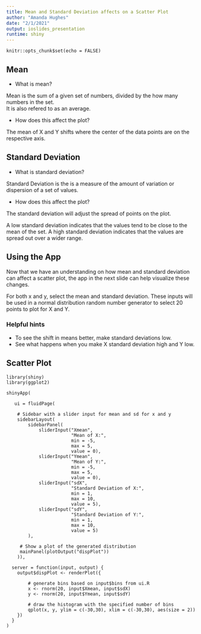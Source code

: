```yaml
---
title: Mean and Standard Deviation affects on a Scatter Plot
author: "Amanda Hughes"
date: "2/1/2021"
output: ioslides_presentation
runtime: shiny
---
```


```{r setup, include=FALSE}
knitr::opts_chunk$set(echo = FALSE)
```

## Mean

- What is mean?

Mean is the sum of a given set of numbers, divided by the how many numbers in the set.  
It is also refered to as an average.

- How does this affect the plot?

The mean of X and Y shifts where the center of the data points are on the respective axis.  

## Standard Deviation

- What is standard deviation?

Standard Deviation is the is a measure of the amount of variation or dispersion of a set of values. 

- How does this affect the plot?

The standard deviation will adjust the spread of points on the plot.  

A low standard deviation indicates that the values tend to be close to the mean of the set.
A high standard deviation indicates that the values are spread out over a wider range.

## Using the App

Now that we have an understanding on how mean and standard deviation can affect a scatter plot, the app in the next slide can help visualize these changes.  

For both x and y, select the mean and standard deviation.  These inputs will be used in a normal distribution random number generator to select 20 points to plot for X and Y.  

### Helpful hints
- To see the shift in means better, make standard deviations low.
- See what happens when you make X standard deviation high and Y low.

## Scatter Plot
```{r, echo = FALSE}
library(shiny)
library(ggplot2)

shinyApp(
  
   ui = fluidPage(

    # Sidebar with a slider input for mean and sd for x and y
    sidebarLayout(
        sidebarPanel(
            sliderInput("Xmean",
                        "Mean of X:",
                        min = -5,
                        max = 5,
                        value = 0),
            sliderInput("Ymean",
                        "Mean of Y:",
                        min = -5,
                        max = 5,
                        value = 0),
            sliderInput("sdX",
                        "Standard Deviation of X:",
                        min = 1,
                        max = 10,
                        value = 5),
            sliderInput("sdY",
                        "Standard Deviation of Y:",
                        min = 1,
                        max = 10,
                        value = 5)
        ),

     # Show a plot of the generated distribution
     mainPanel(plotOutput("dispPlot"))
    )),

  server = function(input, output) {
    output$dispPlot <- renderPlot({

        # generate bins based on input$bins from ui.R
        x <- rnorm(20, input$Xmean, input$sdX)
        y <- rnorm(20, input$Ymean, input$sdY)
        
        # draw the histogram with the specified number of bins
        qplot(x, y, ylim = c(-30,30), xlim = c(-30,30), aes(size = 2))
    })
  }
)

```
